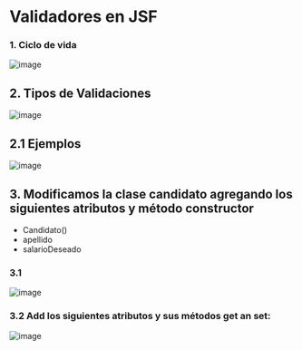# Validadores en JSF


### 1. Ciclo de vida

![image](https://user-images.githubusercontent.com/31961588/193364266-74bd3c47-6cfe-4f21-b434-f0e66b6ea809.png)

## 2. Tipos de Validaciones

![image](https://user-images.githubusercontent.com/31961588/193364497-5cec1a4b-ff69-40a5-9c3e-0198920498b2.png)

## 2.1  Ejemplos

![image](https://user-images.githubusercontent.com/31961588/193364755-24da3223-1880-4d09-a5f6-3ac77413b1e0.png)


## 3. Modificamos la clase candidato agregando los siguientes atributos y método constructor

- Candidato()
- apellido
- salarioDeseado

### 3.1 

![image](https://user-images.githubusercontent.com/31961588/193366829-37ff7c1d-6231-44aa-88aa-af8bf4b38fd1.png)

### 3.2 Add los siguientes atributos y sus métodos get an set:



![image](https://user-images.githubusercontent.com/31961588/193366955-c5cdb998-36a7-437f-86fc-bb2d777d25ba.png)




